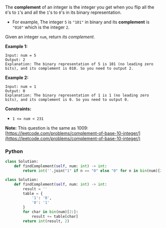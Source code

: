 The  **complement**  of an integer is the integer you get when you flip all the  `0`'s to  `1`'s and all the  `1`'s to  `0`'s in its binary representation.

-   For example, The integer  `5`  is  `"101"`  in binary and its  **complement**  is  `"010"`  which is the integer  `2`.

Given an integer  `num`, return  _its complement_.

**Example 1:**
```
Input: num = 5
Output: 2
Explanation: The binary representation of 5 is 101 (no leading zero bits), and its complement is 010. So you need to output 2.
```

**Example 2:**
```
Input: num = 1
Output: 0
Explanation: The binary representation of 1 is 1 (no leading zero bits), and its complement is 0. So you need to output 0.
```

**Constraints:**
-   `1 <= num < 231`

**Note:**  This question is the same as 1009:  [https://leetcode.com/problems/complement-of-base-10-integer/](https://leetcode.com/problems/complement-of-base-10-integer/)


### Python

```python
class Solution:
    def findComplement(self, num: int) -> int:
        return int(''.join("1" if n == "0" else "0" for n in bin(num)[2:]), 2)
```

```python
class Solution:
    def findComplement(self, num: int) -> int:
        result = ''
        table = {
            '1': '0',
            '0': '1'
        }
        for char in bin(num)[2:]:
            result += table[char]
        return int(result, 2)
```